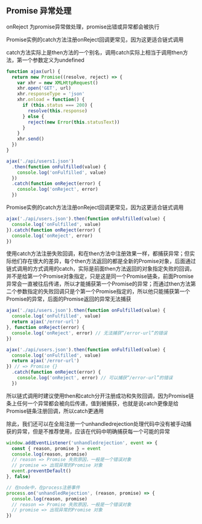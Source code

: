 ## Promise 异常处理
onReject 为promise异常做处理，promise出错或异常都会被执行

Promise实例的catch方法注册onReject回调更常见，因为这更适合链式调用

catch方法实际上是then方法的一个别名，调用catch实际上相当于调用then方法，第一个参数定义为undefined
```javascript
function ajax(url) {
  return new Promise((resolve, reject) => {
    var xhr = new XMLHttpRequest()
    xhr.open('GET', url)
    xhr.responseType = 'json'
    xhr.onload = function() {
      if (this.status === 200) {
        resolve(this.response)
      } else {
        reject(new Error(this.statusText))
      }
    }
    xhr.send()
  })
}

ajax('./api/users1.json')
  .then(function onFulfilled(value) {
    console.log('onFulfilled', value)
  })
  .catch(function onReject(error) {
    console.log('onReject', error)
  })
```

Promise实例的catch方法注册onReject回调更常见，因为这更适合链式调用
```javascript
ajax('./api/users.json').then(function onFulfilled(value) {
  console.log('onFulfilled', value)
}).catch(function onReject(error) {
  console.log('onReject', error)
})
```
使用catch方法注册失败回调，和在then方法中注册效果一样，都捕获异常；但实际他们存在很大的差异，每个then方法返回的都是全新的Promise对象，后面通过链式调用的方式调用的catch，实际是前面then方法返回的对象指定失败的回调，并不是给第一个Promise对象指定，只是这是同一个Promise链条，前面Promise异常会一直被往后传递，所以才能捕获第一个Promise的异常；而通过then方法第二个参数指定的失败回调只是个第一个Promise指定的，所以他只能捕获第一个Promise的异常，后面的Promise返回的异常无法捕获
```javascript
ajax('./api/users.json').then(function onFulfilled(value) {
  console.log('onFulfilled', value)
  return ajax('/error-url')
}, function onReject(error) {
  console.log('onReject', error) // 无法捕获“/error-url”的错误
})

ajax('./api/users.json').then(function onFulfilled(value) {
  console.log('onFulfilled', value)
  return ajax('/error-url')
}) // => Promise {}
  .catch(function onReject(error) {
    console.log('onReject', error) // 可以捕获“/error-url”的错误
  })
```

所以链式调用时建议使用then和catch分开注册成功和失败回调，因为Promise链条上任何一个异常都会被向后传递，值到被捕获，也就是说catch更像是给Promise链条注册回调，所以catch更通用

除此，我们还可以在全局注册一个unhandledrejection处理代码中没有被手动捕获的异常，但是不推荐使用，应该在代码中明确捕获每一个可能的异常
```javascript
window.addEventListener('unhandledrejection', event => {
  const { reason, promise } = event
  console.log(reason, promise)
  // reason => Promise 失败原因，一般是一个错误对象
  // promise => 出现异常的Promise 对象
  event.preventDefault()
}, false)

// 在node中，在process注册事件
process.on('unhandledRejection', (reason, promise) => {
  console.log(reason, promise)
  // reason => Promise 失败原因，一般是一个错误对象
  // promise => 出现异常的Promise 对象
})
```
